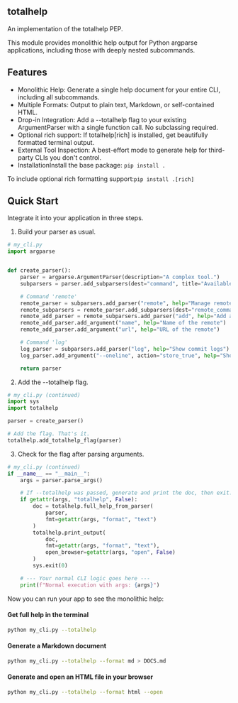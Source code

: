 ## totalhelp

An implementation of the totalhelp PEP. 

This module provides monolithic help output for Python argparse
applications, including those with deeply nested subcommands.

## Features

- Monolithic Help: Generate a single help document
for your entire CLI, including all subcommands.
- Multiple Formats: Output to plain text, Markdown, or self-contained
HTML.
- Drop-in Integration: Add a --totalhelp flag to your existing ArgumentParser with a single function call. No
subclassing required.
- Optional rich support: If totalhelp[rich] is installed, get beautifully formatted terminal
output.
- External Tool Inspection: A best-effort mode to generate help for third-party CLIs you don't
control.
- InstallationInstall the base package: `pip install .`

To include optional rich formatting support:`pip install .[rich]`

## Quick Start

Integrate it into your application in three steps.

1. Build your parser as usual.

```python
# my_cli.py
import argparse


def create_parser():
    parser = argparse.ArgumentParser(description="A complex tool.")
    subparsers = parser.add_subparsers(dest="command", title="Available Commands")

    # Command 'remote'
    remote_parser = subparsers.add_parser("remote", help="Manage remotes")
    remote_subparsers = remote_parser.add_subparsers(dest="remote_command")
    remote_add_parser = remote_subparsers.add_parser("add", help="Add a remote")
    remote_add_parser.add_argument("name", help="Name of the remote")
    remote_add_parser.add_argument("url", help="URL of the remote")

    # Command 'log'
    log_parser = subparsers.add_parser("log", help="Show commit logs")
    log_parser.add_argument("--oneline", action="store_true", help="Show logs in a compact format")

    return parser
```

2. Add the --totalhelp flag.

```python
# my_cli.py (continued)
import sys
import totalhelp

parser = create_parser()

# Add the flag. That's it.
totalhelp.add_totalhelp_flag(parser)
```

3. Check for the flag after parsing arguments.

```python
# my_cli.py (continued)
if __name__ == "__main__":
    args = parser.parse_args()

    # If --totalhelp was passed, generate and print the doc, then exit.
    if getattr(args, "totalhelp", False):
        doc = totalhelp.full_help_from_parser(
            parser,
            fmt=getattr(args, "format", "text")
        )
        totalhelp.print_output(
            doc,
            fmt=getattr(args, "format", "text"),
            open_browser=getattr(args, "open", False)
        )
        sys.exit(0)

    # --- Your normal CLI logic goes here ---
    print(f"Normal execution with args: {args}")
```

Now you can run your app to see the monolithic help:

#### Get full help in the terminal

```bash
python my_cli.py --totalhelp
```

#### Generate a Markdown document

```bash
python my_cli.py --totalhelp --format md > DOCS.md
```

#### Generate and open an HTML file in your browser

```bash
python my_cli.py --totalhelp --format html --open
```
